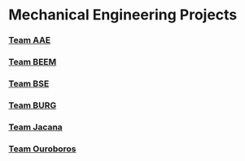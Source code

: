 # Mechanical Engineering Projects
<div class="card-directory">
	<div class="project-card" markdown="1">
	<a href="#">
		<h3>Team AAE</h3>
	</a>
	</div>
	<div class="project-card" markdown="1">
	<a href="#">
		<h3>Team BEEM</h3>
	</a>
	</div>
	<div class="project-card" markdown="1">
	<a href="#">
		<h3>Team BSE</h3>
	</a>
	</div>
	<div class="project-card" markdown="1">
	<a href="engr-team-burg.html">
		<h3>Team BURG</h3>
	</a>
	</div>
	<div class="project-card" markdown="1">
	<a href="engr-team-jacana.html">
		<h3>Team Jacana</h3>
	</a>
	</div>
	<div class="project-card" markdown="1">
	<a href="engr-team-ourobourus.html">
		<h3>Team Ouroboros</h3>
	</a>
	</div>
</div>